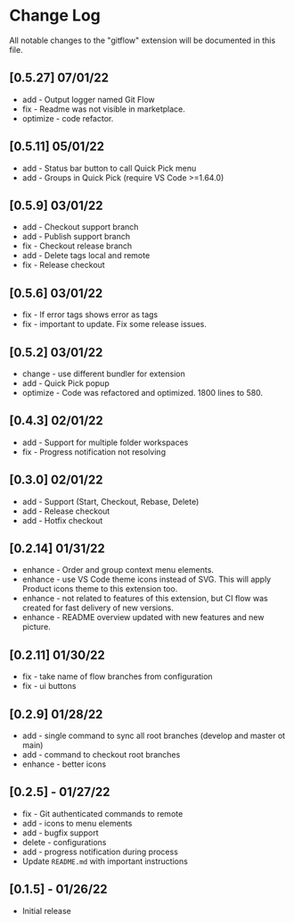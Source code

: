 # Change Log

All notable changes to the "gitflow" extension will be documented in this file.

## [0.5.27] 07/01/22

- add - Output logger named Git Flow
- fix - Readme was not visible in marketplace.
- optimize - code refactor.

## [0.5.11] 05/01/22

- add - Status bar button to call Quick Pick menu
- add - Groups in Quick Pick (require VS Code >=1.64.0)

## [0.5.9] 03/01/22

- add - Checkout support branch
- add - Publish support branch
- fix - Checkout release branch
- add - Delete tags local and remote
- fix - Release checkout

## [0.5.6] 03/01/22

- fix - If error tags shows error as tags
- fix - important to update. Fix some release issues.

## [0.5.2] 03/01/22

- change - use different bundler for extension
- add - Quick Pick popup
- optimize - Code was refactored and optimized. 1800 lines to 580.

## [0.4.3] 02/01/22

- add - Support for multiple folder workspaces
- fix - Progress notification not resolving

## [0.3.0] 02/01/22

- add - Support (Start, Checkout, Rebase, Delete)
- add - Release checkout
- add - Hotfix checkout

## [0.2.14] 01/31/22

- enhance - Order and group context menu elements.
- enhance -  use VS Code theme icons instead of SVG. This will apply Product icons theme to this extension too.
- enhance - not related to features of this extension, but CI flow was created for fast delivery of new versions.
- enhance - README overview updated with new features and new picture.

## [0.2.11] 01/30/22

- fix - take name of flow branches from configuration
- fix - ui buttons

## [0.2.9] 01/28/22

- add - single command to sync all root branches (develop and master ot main)
- add - command to checkout root branches
- enhance - better icons

## [0.2.5] - 01/27/22

- fix - Git authenticated commands to remote
- add - icons to menu elements
- add - bugfix support
- delete - configurations
- add - progress notification during process
- Update `README.md` with important instructions

## [0.1.5] - 01/26/22

- Initial release
